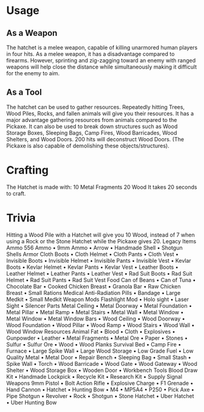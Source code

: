 # Usage


## As a Weapon

The hatchet is a melee weapon, capable of killing unarmored human players in four hits. As a melee weapon, it has a disadvantage compared to firearms. However, sprinting and zig-zagging toward an enemy with ranged weapons will help close the distance while simultaneously making it difficult for the enemy to aim.
## As a Tool

The hatchet can be used to gather resources. Repeatedly hitting Trees, Wood Piles, Rocks, and fallen animals will give you their resources. It has a major advantage gathering resources from animals compared to the Pickaxe.
It can also be used to break down structures such as Wood Storage Boxes, Sleeping Bags, Camp Fires, Wood Barricades, Wood Shelters, and Wood Doors. 
200 hits will deconstruct Wood Doors. (The Pickaxe is also capable of demolishing these objects/structures).
# Crafting

The Hatchet is made with:
10 Metal Fragments
20 Wood
It takes 20 seconds to craft.
# Trivia

Hitting a Wood Pile with a Hatchet will give you 10 Wood, instead of 7 when using a Rock or the Stone Hatchet while the Pickaxe gives 20.
Legacy Items
Ammo
556 Ammo • 9mm Ammo • Arrow • Handmade Shell • Shotgun Shells
Armor
Cloth Boots • Cloth Helmet • Cloth Pants • Cloth Vest • Invisible Boots • Invisible Helmet • Invisible Pants • Invisible Vest • Kevlar Boots • Kevlar Helmet • Kevlar Pants • Kevlar Vest • Leather Boots • Leather Helmet • Leather Pants • Leather Vest • Rad Suit Boots • Rad Suit Helmet • Rad Suit Pants • Rad Suit Vest
Food
Can of Beans • Can of Tuna • Chocolate Bar • Cooked Chicken Breast • Granola Bar • Raw Chicken Breast • Small Rations
Medical
Anti-Radiation Pills • Bandage • Large Medkit • Small Medkit
Weapon Mods
Flashlight Mod • Holo sight • Laser Sight • Silencer
Parts
Metal Ceiling • Metal Doorway • Metal Foundation • Metal Pillar • Metal Ramp • Metal Stairs • Metal Wall • Metal Window • Metal Window • Metal Window Bars • Wood Ceiling • Wood Doorway • Wood Foundation • Wood Pillar • Wood Ramp • Wood Stairs • Wood Wall • Wood Window
Resources
Animal Fat • Blood • Cloth • Explosives • Gunpowder • Leather • Metal Fragments • Metal Ore • Paper • Stones • Sulfur • Sulfur Ore • Wood • Wood Planks
Survival
Bed • Camp Fire • Furnace • Large Spike Wall • Large Wood Storage • Low Grade Fuel • Low Quality Metal • Metal Door • Repair Bench • Sleeping Bag • Small Stash • Spike Wall • Torch • Wood Barricade • Wood Gate • Wood Gateway • Wood Shelter • Wood Storage Box • Wooden Door • Workbench
Tools
Blood Draw Kit • Handmade Lockpick • Recycle Kit • Research Kit • Supply Signal
Weapons
9mm Pistol • Bolt Action Rifle • Explosive Charge • F1 Grenade • Hand Cannon • Hatchet • Hunting Bow • M4 • MP5A4 • P250 • Pick Axe • Pipe Shotgun • Revolver • Rock • Shotgun • Stone Hatchet • Uber Hatchet • Uber Hunting Bow
